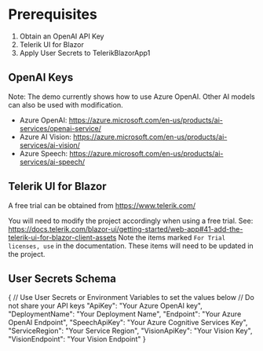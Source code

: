 # Prerequisites

1. Obtain an OpenAI API Key 
2. Telerik UI for Blazor
3. Apply User Secrets to TelerikBlazorApp1

## OpenAI Keys

Note: The demo currently shows how to use Azure OpenAI. Other AI models can also be used with modification.

- Azure OpenAI: https://azure.microsoft.com/en-us/products/ai-services/openai-service/
- Azure AI Vision: https://azure.microsoft.com/en-us/products/ai-services/ai-vision/
- Azure Speech: https://azure.microsoft.com/en-us/products/ai-services/ai-speech/

## Telerik UI for Blazor

A free trial can be obtained from https://www.telerik.com/

You will need to modify the project accordingly when using a free trial.
See: https://docs.telerik.com/blazor-ui/getting-started/web-app#41-add-the-telerik-ui-for-blazor-client-assets
Note the items marked `For Trial licenses, use` in the documentation. These items will need to be updated in the project.

## User Secrets Schema


{
  // Use User Secrets or Environment Variables to set the values below
  // Do not share your API keys
  "ApiKey": "Your Azure OpenAI key",
  "DeploymentName": "Your Deployment Name",
  "Endpoint": "Your Azure OpenAI Endpoint",
  "SpeechApiKey": "Your Azure Cognitive Services Key",
  "ServiceRegion": "Your Service Region",
  "VisionApiKey": "Your Vision Key",
  "VisionEndpoint": "Your Vision Endpoint"
}